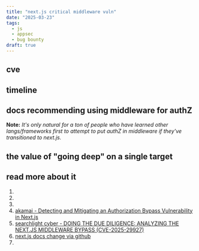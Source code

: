 ```yaml
---
title: "next.js critical middleware vuln"
date: "2025-03-23"
tags:
  - js
  - appsec
  - bug bounty
draft: true
---
```


## cve

## timeline

## docs recommending using middleware for authZ

**Note:** _It's only natural for a ton of people who have learned other langs/frameworks first to attempt to put authZ in middleware if they've transitioned to next.js._

## the value of "going deep" on a single target

## read more about it

1.
2.
3.
4. [akamai - Detecting and Mitigating an Authorization Bypass Vulnerability in Next.js](https://www.akamai.com/blog/security-research/march-authorization-bypass-critical-nextjs-detections-mitigations)
5. [searchlight cyber - DOING THE DUE DILIGENCE: ANALYZING THE NEXT.JS MIDDLEWARE BYPASS (CVE-2025-29927)](https://slcyber.io/assetnote-security-research-center/doing-the-due-diligence-analysing-the-next-js-middleware-bypass-cve-2025-29927/)
6. [next.js docs change via github](https://github.com/vercel/next.js/commit/3468f10cbbe6464c7516b2d15205f13788144b3d#diff-8f388977c93671d439a97b3de56a9fd779699dc31c54562202c65c9d33ddb994R26-L1)
7.
